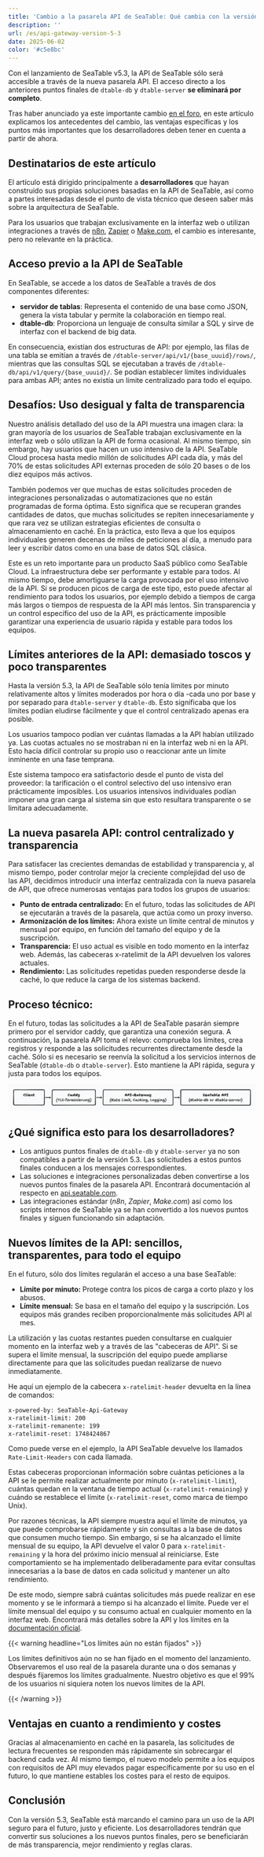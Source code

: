 ```yaml
---
title: 'Cambio a la pasarela API de SeaTable: Qué cambia con la versión 5.3'
description: ''
url: /es/api-gateway-version-5-3
date: 2025-06-02
color: '#c5e8bc'
---
```


Con el lanzamiento de SeaTable v5.3, la API de SeaTable sólo será accesible a través de la nueva pasarela API. El acceso directo a los anteriores puntos finales de `dtable-db` y `dtable-server` **se eliminará por completo**.

Tras haber anunciado ya este importante cambio [en el foro](https://forum.seatable.com/t/important-changes-to-the-seatable-cloud-api-in-version-5-3/6677), en este artículo explicamos los antecedentes del cambio, las ventajas específicas y los puntos más importantes que los desarrolladores deben tener en cuenta a partir de ahora.

## Destinatarios de este artículo

El artículo está dirigido principalmente a **desarrolladores** que hayan construido sus propias soluciones basadas en la API de SeaTable, así como a partes interesadas desde el punto de vista técnico que deseen saber más sobre la arquitectura de SeaTable.

Para los usuarios que trabajan exclusivamente en la interfaz web o utilizan integraciones a través de [n8n](https://n8n.io/integrations/seatable/), [Zapier](https://zapier.com/apps/seatable/integrations) o [Make.com](https://www.make.com/en/integrations/seatable), el cambio es interesante, pero no relevante en la práctica.

## Acceso previo a la API de SeaTable

En SeaTable, se accede a los datos de SeaTable a través de dos componentes diferentes:

- **servidor de tablas**: Representa el contenido de una base como JSON, genera la vista tabular y permite la colaboración en tiempo real.
- **dtable-db**: Proporciona un lenguaje de consulta similar a SQL y sirve de interfaz con el backend de big data.

En consecuencia, existían dos estructuras de API: por ejemplo, las filas de una tabla se emitían a través de `/dtable-server/api/v1/{base_uuuid}/rows/`, mientras que las consultas SQL se ejecutaban a través de `/dtable-db/api/v1/query/{base_uuuid}/`. Se podían establecer límites individuales para ambas API; antes no existía un límite centralizado para todo el equipo.

## Desafíos: Uso desigual y falta de transparencia

Nuestro análisis detallado del uso de la API muestra una imagen clara: la gran mayoría de los usuarios de SeaTable trabajan exclusivamente en la interfaz web o sólo utilizan la API de forma ocasional. Al mismo tiempo, sin embargo, hay usuarios que hacen un uso intensivo de la API. SeaTable Cloud procesa hasta medio millón de solicitudes API cada día, y más del 70% de estas solicitudes API externas proceden de sólo 20 bases o de los diez equipos más activos.

También podemos ver que muchas de estas solicitudes proceden de integraciones personalizadas o automatizaciones que no están programadas de forma óptima. Esto significa que se recuperan grandes cantidades de datos, que muchas solicitudes se repiten innecesariamente y que rara vez se utilizan estrategias eficientes de consulta o almacenamiento en caché. En la práctica, esto lleva a que los equipos individuales generen decenas de miles de peticiones al día, a menudo para leer y escribir datos como en una base de datos SQL clásica.

Este es un reto importante para un producto SaaS público como SeaTable Cloud. La infraestructura debe ser performante y estable para todos. Al mismo tiempo, debe amortiguarse la carga provocada por el uso intensivo de la API. Si se producen picos de carga de este tipo, esto puede afectar al rendimiento para todos los usuarios, por ejemplo debido a tiempos de carga más largos o tiempos de respuesta de la API más lentos. Sin transparencia y un control específico del uso de la API, es prácticamente imposible garantizar una experiencia de usuario rápida y estable para todos los equipos.

## Límites anteriores de la API: demasiado toscos y poco transparentes

Hasta la versión 5.3, la API de SeaTable sólo tenía límites por minuto relativamente altos y límites moderados por hora o día -cada uno por base y por separado para `dtable-server` y `dtable-db`. Esto significaba que los límites podían eludirse fácilmente y que el control centralizado apenas era posible.

Los usuarios tampoco podían ver cuántas llamadas a la API habían utilizado ya. Las cuotas actuales no se mostraban ni en la interfaz web ni en la API. Esto hacía difícil controlar su propio uso o reaccionar ante un límite inminente en una fase temprana.

Este sistema tampoco era satisfactorio desde el punto de vista del proveedor: la tarificación o el control selectivo del uso intensivo eran prácticamente imposibles. Los usuarios intensivos individuales podían imponer una gran carga al sistema sin que esto resultara transparente o se limitara adecuadamente.

## La nueva pasarela API: control centralizado y transparencia

Para satisfacer las crecientes demandas de estabilidad y transparencia y, al mismo tiempo, poder controlar mejor la creciente complejidad del uso de las API, decidimos introducir una interfaz centralizada con la nueva pasarela de API, que ofrece numerosas ventajas para todos los grupos de usuarios:

- **Punto de entrada centralizado:** En el futuro, todas las solicitudes de API se ejecutarán a través de la pasarela, que actúa como un proxy inverso.
- **Armonización de los límites:** Ahora existe un límite central de minutos y mensual por equipo, en función del tamaño del equipo y de la suscripción.
- **Transparencia:** El uso actual es visible en todo momento en la interfaz web. Además, las cabeceras x-ratelimit de la API devuelven los valores actuales.
- **Rendimiento:** Las solicitudes repetidas pueden responderse desde la caché, lo que reduce la carga de los sistemas backend.

## Proceso técnico:

En el futuro, todas las solicitudes a la API de SeaTable pasarán siempre primero por el servidor caddy, que garantiza una conexión segura. A continuación, la pasarela API toma el relevo: comprueba los límites, crea registros y responde a las solicitudes recurrentes directamente desde la caché. Sólo si es necesario se reenvía la solicitud a los servicios internos de SeaTable (`dtable-db` o `dtable-server`). Esto mantiene la API rápida, segura y justa para todos los equipos.

![Configuración técnica de la pasarela API](technical-setup.png)

## ¿Qué significa esto para los desarrolladores?

- Los antiguos puntos finales de `dtable-db` y `dtable-server` ya no son compatibles a partir de la versión 5.3. Las solicitudes a estos puntos finales conducen a los mensajes correspondientes.
- Las soluciones e integraciones personalizadas deben convertirse a los nuevos puntos finales de la pasarela API. Encontrará documentación al respecto en [api.seatable.com](https://api.seatable.com).
- Las integraciones estándar (_n8n_, _Zapier_, _Make.com_) así como los scripts internos de SeaTable ya se han convertido a los nuevos puntos finales y siguen funcionando sin adaptación.

## Nuevos límites de la API: sencillos, transparentes, para todo el equipo

En el futuro, sólo dos límites regularán el acceso a una base SeaTable:

- **Límite por minuto:** Protege contra los picos de carga a corto plazo y los abusos.
- **Límite mensual:** Se basa en el tamaño del equipo y la suscripción. Los equipos más grandes reciben proporcionalmente más solicitudes API al mes.

La utilización y las cuotas restantes pueden consultarse en cualquier momento en la interfaz web y a través de las "cabeceras de API". Si se supera el límite mensual, la suscripción del equipo puede ampliarse directamente para que las solicitudes puedan realizarse de nuevo inmediatamente.

He aquí un ejemplo de la cabecera `x-ratelimit-header` devuelta en la línea de comandos:

```
x-powered-by: SeaTable-Api-Gateway
x-ratelimit-limit: 200
x-ratelimit-remanente: 199
x-ratelimit-reset: 1748424867
```

Como puede verse en el ejemplo, la API SeaTable devuelve los llamados `Rate-Limit-Headers` con cada llamada.

Estas cabeceras proporcionan información sobre cuántas peticiones a la API se le permite realizar actualmente por minuto (`x-ratelimit-limit`), cuántas quedan en la ventana de tiempo actual (`x-ratelimit-remaining`) y cuándo se restablece el límite (`x-ratelimit-reset`, como marca de tiempo Unix).

Por razones técnicas, la API siempre muestra aquí el límite de minutos, ya que puede comprobarse rápidamente y sin consultas a la base de datos que consumen mucho tiempo. Sin embargo, si se ha alcanzado el límite mensual de su equipo, la API devuelve el valor 0 para `x-ratelimit-remaining` y la hora del próximo inicio mensual al reiniciarse. Este comportamiento se ha implementado deliberadamente para evitar consultas innecesarias a la base de datos en cada solicitud y mantener un alto rendimiento.

De este modo, siempre sabrá cuántas solicitudes más puede realizar en ese momento y se le informará a tiempo si ha alcanzado el límite. Puede ver el límite mensual del equipo y su consumo actual en cualquier momento en la interfaz web. Encontrará más detalles sobre la API y los límites en la [documentación oficial](https://api.seatable.com).

{{< warning headline="Los límites aún no están fijados" >}}

Los límites definitivos aún no se han fijado en el momento del lanzamiento. Observaremos el uso real de la pasarela durante una o dos semanas y después fijaremos los límites gradualmente. Nuestro objetivo es que el 99% de los usuarios ni siquiera noten los nuevos límites de la API.

{{< /warning >}}

## Ventajas en cuanto a rendimiento y costes

Gracias al almacenamiento en caché en la pasarela, las solicitudes de lectura frecuentes se responden más rápidamente sin sobrecargar el backend cada vez. Al mismo tiempo, el nuevo modelo permite a los equipos con requisitos de API muy elevados pagar específicamente por su uso en el futuro, lo que mantiene estables los costes para el resto de equipos.

## Conclusión

Con la versión 5.3, SeaTable está marcando el camino para un uso de la API seguro para el futuro, justo y eficiente. Los desarrolladores tendrán que convertir sus soluciones a los nuevos puntos finales, pero se beneficiarán de más transparencia, mejor rendimiento y reglas claras.
